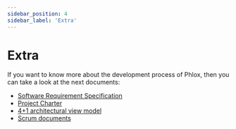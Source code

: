 ```yaml
---
sidebar_position: 4
sidebar_label: 'Extra'
---
```


# Extra


If you want to know more about the development process of Phlox, then you can take a look at the next documents:

- [Software Requirement Specification](https://docs.google.com/document/d/1oeKLPrbDeCkJbxkkHhN_57Z5--oo7vi0qHVBEKwctUY/edit?usp=sharing)
- [Project Charter](https://docs.google.com/document/d/1KaKHPToZK_Fvx8kjdaFT8bYTracT0PJiR3HgC0Jjbrc/edit?usp=sharing)
- [4+1 architectural view model](https://tecmx-my.sharepoint.com/:b:/r/personal/cristina_gonzalez_cordova_tec_mx/Documents/SEMESTRE_FJ2025/TC3004B_TC3005B_Grupo102/EQUIPO1_Qyra/ENTREGA%20FINAL%20DESARROLLO/Entrega%20Final/Arquitectura/TC3005B.SDS.SoftwareDesignSpecification.v1.02FINAL.docx.pdf?csf=1&web=1&e=Sy7tWC)
- [Scrum documents](https://tecmx-my.sharepoint.com/:f:/r/personal/cristina_gonzalez_cordova_tec_mx/Documents/SEMESTRE_FJ2025/TC3004B_TC3005B_Grupo102/EQUIPO1_Qyra/ENTREGA%20FINAL%20DESARROLLO/Entrega%20Final/DocumentosDeGesti%C3%B3n?csf=1&web=1&e=0MFuLB)
